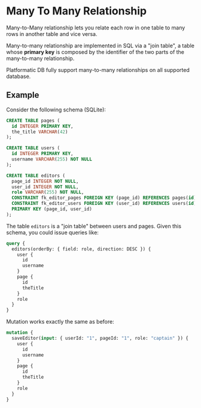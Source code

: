 # Many To Many Relationship

Many-to-Many relationship lets you relate each row in one table to many rows in
another table and vice versa. 

Many-to-many relationship are implemented in SQL via a "join table", a table whose **primary key**
is composed by the identifier of the two parts of the many-to-many relationship.

Platformatic DB fully support many-to-many relationships on all supported database.

## Example

Consider the following schema (SQLite):

```SQL
CREATE TABLE pages (
  id INTEGER PRIMARY KEY,
  the_title VARCHAR(42)
);

CREATE TABLE users (
  id INTEGER PRIMARY KEY,
  username VARCHAR(255) NOT NULL
);

CREATE TABLE editors (
  page_id INTEGER NOT NULL,
  user_id INTEGER NOT NULL,
  role VARCHAR(255) NOT NULL,
  CONSTRAINT fk_editor_pages FOREIGN KEY (page_id) REFERENCES pages(id),
  CONSTRAINT fk_editor_users FOREIGN KEY (user_id) REFERENCES users(id),
  PRIMARY KEY (page_id, user_id)
);
```

The table `editors` is a "join table" between users and pages.
Given this schema, you could issue queries like:

```graphql
query {
  editors(orderBy: { field: role, direction: DESC }) {
    user {
      id
      username
    }
    page {
      id
      theTitle
    }
    role
  }
}
```

Mutation works exactly the same as before:

```graphql
mutation {
  saveEditor(input: { userId: "1", pageId: "1", role: "captain" }) {
    user {
      id
      username
    }
    page {
      id
      theTitle
    }
    role
  }
}
```
